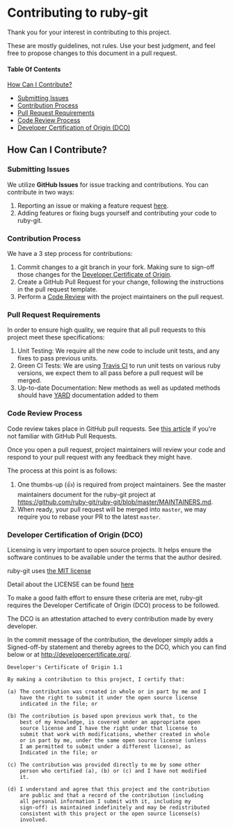 # Contributing to ruby-git

Thank you for your interest in contributing to this project.

These are mostly guidelines, not rules. 
Use your best judgment, and feel free to propose changes to this document in a pull request.

#### Table Of Contents

[How Can I Contribute?](#how-can-i-contribute)
  * [Submitting Issues](#submitting-issues)
  * [Contribution Process](#contribution-process)
  * [Pull Request Requirements](#pull-request-requirements)
  * [Code Review Process](#code-review-process)
  * [Developer Certification of Origin (DCO)](#developer-certification-of-origin-dco)


## How Can I Contribute?

### Submitting Issues

We utilize **GitHub Issues** for issue tracking and contributions. You can contribute in two ways:

1. Reporting an issue or making a feature request [here](https://github.com/ruby-git/ruby-git/issues/new).
2. Adding features or fixing bugs yourself and contributing your code to ruby-git.

### Contribution Process

We have a 3 step process for contributions:

1. Commit changes to a git branch in your fork.  Making sure to sign-off those changes for the [Developer Certificate of Origin](#developer-certification-of-origin-dco).
2. Create a GitHub Pull Request for your change, following the instructions in the pull request template.
3. Perform a [Code Review](#code-review-process) with the project maintainers on the pull request.

### Pull Request Requirements
In order to ensure high quality, we require that all pull requests to this project meet these specifications:

1. Unit Testing: We require all the new code to include unit tests, and any fixes to pass previous units.
2. Green CI Tests: We are using [Travis CI](https://travis-ci.org/ruby-git/ruby-git) to run unit tests on various ruby versions, we expect them to all pass before a pull request will be merged.
3. Up-to-date Documentation: New methods as well as updated methods should have [YARD](https://yardoc.org/) documentation added to them

### Code Review Process

Code review takes place in GitHub pull requests. See [this article](https://help.github.com/articles/about-pull-requests/) if you're not familiar with GitHub Pull Requests.

Once you open a pull request, project maintainers will review your code and respond to your pull request with any feedback they might have. 

The process at this point is as follows:

1. One thumbs-up (:+1:) is required from project maintainers. See the master maintainers document for the ruby-git project at <https://github.com/ruby-git/ruby-git/blob/master/MAINTAINERS.md>.
2. When ready, your pull request will be merged into `master`, we may require you to rebase your PR to the latest `master`.

### Developer Certification of Origin (DCO)

Licensing is very important to open source projects. It helps ensure the software continues to be available under the terms that the author desired.

ruby-git uses [the MIT license](https://github.com/ruby-git/ruby-git/blob/master/LICENSE)

Detail about the LICENSE can be found [here](https://choosealicense.com/licenses/mit/)

To make a good faith effort to ensure these criteria are met, ruby-git requires the Developer Certificate of Origin (DCO) process to be followed.

The DCO is an attestation attached to every contribution made by every developer. 

In the commit message of the contribution, the developer simply adds a Signed-off-by statement and thereby agrees to the DCO, which you can find below or at <http://developercertificate.org/>.

```
Developer's Certificate of Origin 1.1

By making a contribution to this project, I certify that:

(a) The contribution was created in whole or in part by me and I
    have the right to submit it under the open source license
    indicated in the file; or

(b) The contribution is based upon previous work that, to the
    best of my knowledge, is covered under an appropriate open
    source license and I have the right under that license to   
    submit that work with modifications, whether created in whole
    or in part by me, under the same open source license (unless
    I am permitted to submit under a different license), as
    Indicated in the file; or

(c) The contribution was provided directly to me by some other
    person who certified (a), (b) or (c) and I have not modified
    it.

(d) I understand and agree that this project and the contribution
    are public and that a record of the contribution (including
    all personal information I submit with it, including my
    sign-off) is maintained indefinitely and may be redistributed
    consistent with this project or the open source license(s)
    involved.
```
